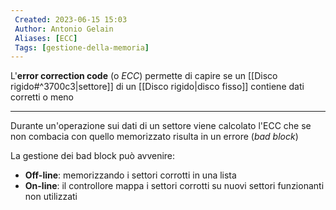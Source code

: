 ```yaml
---
 Created: 2023-06-15 15:03
 Author: Antonio Gelain
 Aliases: [ECC]
 Tags: [gestione-della-memoria]
---
```


L'**error correction code** (o *ECC*) permette di capire se un [[Disco rigido#^3700c3|settore]] di un [[Disco rigido|disco fisso]] contiene dati corretti o meno

---

Durante un'operazione sui dati di un settore viene calcolato l'ECC che se non combacia con quello memorizzato risulta in un errore (*bad block*)

La gestione dei bad block può avvenire:
- **Off-line**: memorizzando i settori corrotti in una lista
- **On-line**: il controllore mappa i settori corrotti su nuovi settori funzionanti non utilizzati


